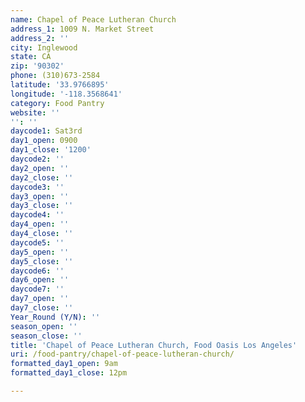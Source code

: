 ```yaml
---
name: Chapel of Peace Lutheran Church
address_1: 1009 N. Market Street
address_2: ''
city: Inglewood
state: CA
zip: '90302'
phone: (310)673-2584
latitude: '33.9766895'
longitude: '-118.3568641'
category: Food Pantry
website: ''
'': ''
daycode1: Sat3rd
day1_open: 0900
day1_close: '1200'
daycode2: ''
day2_open: ''
day2_close: ''
daycode3: ''
day3_open: ''
day3_close: ''
daycode4: ''
day4_open: ''
day4_close: ''
daycode5: ''
day5_open: ''
day5_close: ''
daycode6: ''
day6_open: ''
daycode7: ''
day7_open: ''
day7_close: ''
Year_Round (Y/N): ''
season_open: ''
season_close: ''
title: 'Chapel of Peace Lutheran Church, Food Oasis Los Angeles'
uri: /food-pantry/chapel-of-peace-lutheran-church/
formatted_day1_open: 9am
formatted_day1_close: 12pm

---
```

